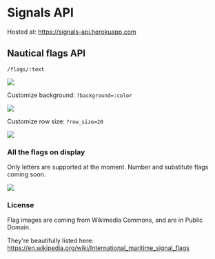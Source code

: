 # Signals API

Hosted at: https://signals-api.herokuapp.com


## Nautical flags API

``/flags/:text``

![](https://signals-api.herokuapp.com/flags/hello%20world)


Customize background: ``?background=:color``

![](https://signals-api.herokuapp.com/flags/hello?background=00ff00)


Customize row size: ``?row_size=20``

![](https://signals-api.herokuapp.com/flags/hello%20world?row_size=20)


### All the flags on display

Only letters are supported at the moment. Number and substitute flags coming soon.

![](https://signals-api.herokuapp.com/flags/ABCDEFGHIJKLMNOPQRSTUVWXYZ?background=ddd&row_size=13)


### License

Flag images are coming from Wikimedia Commons, and are in Public Domain.

They're beautifully listed here: https://en.wikipedia.org/wiki/International_maritime_signal_flags
